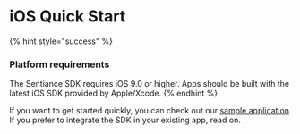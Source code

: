 # iOS Quick Start

{% hint style="success" %}
### Platform requirements

The Sentiance SDK requires iOS 9.0 or higher. Apps should be built with the latest iOS SDK provided by Apple/Xcode.
{% endhint %}

If you want to get started quickly, you can check out our [sample application](https://github.com/sentiance/sdk-starter-ios). If you prefer to integrate the SDK in your existing app, read on.
